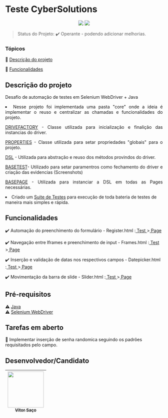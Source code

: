 <h1>Teste CyberSolutions</h1> 

<p align="center">
  <img src="http://img.shields.io/static/v1?label=TESTES&message=OK&color=GREEN&style=for-the-badge"/>
   <img src="http://img.shields.io/static/v1?label=STATUS&message=EM%20DESENVOLVIMENTO&color=RED&style=for-the-badge"/>
   <!-- <img src="http://img.shields.io/static/v1?label=STATUS&message=CONCLUIDO&color=GREEN&style=for-the-badge"/> -->
</p>

> Status do Projeto: :heavy_check_mark: Operante - podendo adicionar melhorias.

### Tópicos 

:small_blue_diamond: [Descrição do projeto](#descrição-do-projeto)

:small_blue_diamond: [Funcionalidades](#funcionalidades)


## Descrição do projeto 

<p align="justify">
  Desafio de automação de testes em Selenium WebDriver + Java 
</p>
<li align="justify">Nesse projeto foi implementada uma pasta "core" onde a ideia é implementar o reuso e centralizar as chamadas e funcionalidades do projeto.<p>
<p align="justify"><a href="https://github.com/VSMatos/testeCyber/blob/main/src/test/java/core/DriverFactory.java">DRIVEFACTORY</a> - Classe utilizada para inicialização e finalição das instancias do driver.<p>
<p align="justify"><a href="https://github.com/VSMatos/testeCyber/blob/main/src/test/java/core/Properties.java">PROPERTIES</a> - Classe utilizada para setar propriedades "globais" para o projeto.<p>
<p align="justify"><a href="https://github.com/VSMatos/testeCyber/blob/main/src/test/java/core/DSL.java">DSL</a> - Utilizada para abstração e reuso dos métodos provindos do driver.<p>
<p align="justify"><a href="https://github.com/VSMatos/testeCyber/blob/main/src/test/java/core/BaseTest.java">BASETEST</a>- Utilizado para setar paramentros como fechamento do driver e criação das evidencias (Screenshots)<p>
<p align="justify"><a href="https://github.com/VSMatos/testeCyber/blob/main/src/test/java/core/BasePage.java">BASEPAGE</a> - Utilizada para instanciar a DSL em todas as Pages necessárias.<p>


<li>Criado um <a href="https://github.com/VSMatos/testeCyber/blob/main/src/test/java/SuiteTestes.java">Suite de Testes</a> para execução de toda bateria de testes de maneira mais simples e rápida.


## Funcionalidades

:heavy_check_mark: Automação do preenchimento do formulário - Register.html :<a href="https://github.com/VSMatos/testeCyber/blob/main/src/test/java/testes/RegisterTest.java"> Test </a>><a href="https://github.com/VSMatos/testeCyber/blob/main/src/test/java/pages/RegisterPage.java"> Page</a>

:heavy_check_mark: Navegação entre Iframes e preenchimento de input - Frames.html :<a href="https://github.com/VSMatos/testeCyber/blob/main/src/test/java/testes/FrameTest.java"> Test </a>><a href="https://github.com/VSMatos/testeCyber/blob/main/src/test/java/pages/FramePage.java"> Page</a>

:heavy_check_mark: Inserção e validação de datas nos respectivos campos - Datepicker.html :<a href="https://github.com/VSMatos/testeCyber/blob/main/src/test/java/testes/DatePickerTest.java"> Test </a>><a href="https://github.com/VSMatos/testeCyber/blob/main/src/test/java/pages/DatePickerPage.java"> Page</a>

:heavy_check_mark: Movimentação da barra de slide - Slider.html :<a href="https://github.com/VSMatos/testeCyber/blob/main/src/test/java/testes/SliderTest.java"> Test </a>><a href="https://github.com/VSMatos/testeCyber/blob/main/src/test/java/pages/SliderPage.java"> Page</a>



## Pré-requisitos

:warning: [Java](https://www.java.com/pt-BR/download/)<br>
:warning: [Selenium WebDriver](https://www.selenium.dev/downloads/)


## Tarefas em aberto

:memo: Implementar inserção de senha randomica seguindo os padrões requisitados pelo campo.


## Desenvolvedor/Candidato



| [<img src="https://avatars.githubusercontent.com/u/111292627?v=4" width=115><br><sub>Vitor Saço</sub>](https://github.com/VSMatos) | 
| :---: | 



